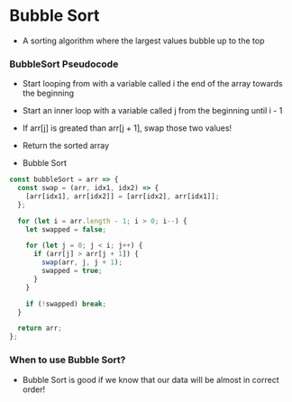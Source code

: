 # Bubble Sort

- A sorting algorithm where the largest values bubble up to the top

### BubbleSort Pseudocode

- Start looping from with a variable called i the end of the array towards the beginning
- Start an inner loop with a variable called j from the beginning until i - 1
- If arr[j] is greated than arr[j + 1], swap those two values!
- Return the sorted array

- Bubble Sort

```javascript
const bubbleSort = arr => {
  const swap = (arr, idx1, idx2) => {
    [arr[idx1], arr[idx2]] = [arr[idx2], arr[idx1]];
  };

  for (let i = arr.length - 1; i > 0; i--) {
    let swapped = false;

    for (let j = 0; j < i; j++) {
      if (arr[j] > arr[j + 1]) {
        swap(arr, j, j + 1);
        swapped = true;
      }
    }

    if (!swapped) break;
  }

  return arr;
};
```

### When to use Bubble Sort?

- Bubble Sort is good if we know that our data will be almost in correct order!
